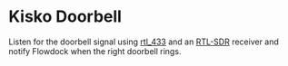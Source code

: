 # Kisko Doorbell

Listen for the doorbell signal using [rtl_433](https://github.com/merbanan/rtl_433) and an [RTL-SDR](https://www.rtl-sdr.com) receiver and notify Flowdock when the right doorbell rings.
